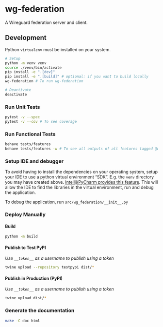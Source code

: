 # wg-federation

A Wireguard federation server and client.

## Development

Python `virtualenv` must be installed on your system.

```bash
# Setup
python -m venv venv
source ./venv/bin/activate
pip install -e ".[dev]"
pip install -e ".[build]" # optional: if you want to build locally
wg-federation # To run wg-federation

# Deactivate
deactivate
```

### Run Unit Tests

```bash
pytest -v --spec
pytest -v --cov # To see coverage
```

### Run Functional Tests

```bash
behave tests/features
behave tests/features -w # To see all outputs of all features tagged @wip
```

### Setup IDE and debugger
To avoid having to install the dependencies on your operating system, setup your IDE to use a python virtual environment “SDK”.
E.g. the `venv` directory you may have created above.
[Intellij/PyCharm provides this feature](https://www.jetbrains.com/help/idea/creating-virtual-environment.html).
This will allow the IDE to find the libraries in the virtual environment, run and debug the application.

To debug the application, run `src/wg_federation/__init__.py`

### Deploy Manually

#### Build
```bash
python -m build
```

#### Publish to Test PyPI
_Use `__token__` as a username to publish using a token_
```bash
twine upload --repository testpypi dist/*
```

#### Publish in Production (PyPI)
_Use `__token__` as a username to publish using a token_
```bash
twine upload dist/*
```

### Generate the documentation
```bash
make -C doc html
```
